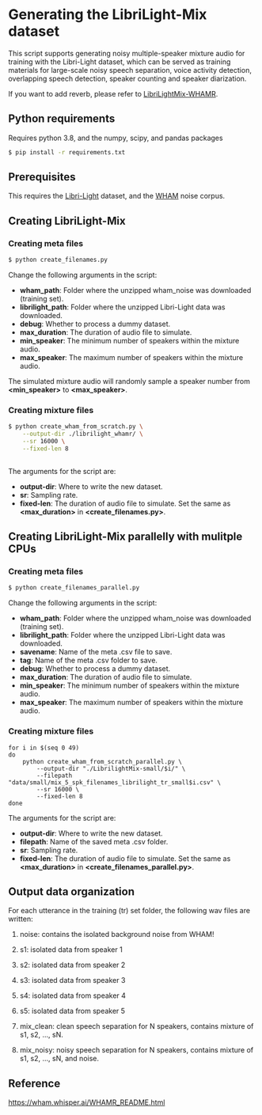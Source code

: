 # Generating the LibriLight-Mix dataset

This script supports generating noisy multiple-speaker mixture audio for training with the Libri-Light dataset, which can be served as training materials for large-scale noisy speech separation, voice activity detection, overlapping speech detection, speaker counting and speaker diarization.

If you want to add reverb, please refer to [LibriLightMix-WHAMR](https://github.com/WangHelin1997/LibriLightMix-WHAMR).

## Python requirements

Requires python 3.8, and the numpy, scipy, and pandas packages
```sh
$ pip install -r requirements.txt
```

## Prerequisites

This requires the [Libri-Light](https://github.com/facebookresearch/libri-light) dataset,
and the [WHAM](http://wham.whisper.ai/) noise corpus.

## Creating LibriLight-Mix

### Creating meta files

```sh
$ python create_filenames.py 
```
Change the following arguments in the script:
* **wham_path**:  Folder where the unzipped wham_noise was downloaded (training set).
* **librilight_path**: Folder where the unzipped Libri-Light data was downloaded.
* **debug**: Whether to process a dummy dataset.
* **max_duration**: The duration of audio file to simulate.
* **min_speaker**: The minimum number of speakers within the mixture audio.
* **max_speaker**: The maximum number of speakers within the mixture audio.

The simulated mixture audio will randomly sample a speaker number from **<min_speaker>** to **<max_speaker>**.

### Creating mixture files

```sh
$ python create_wham_from_scratch.py \
    --output-dir ./librilight_whamr/ \
    --sr 16000 \
    --fixed-len 8
 
```

The arguments for the script are:
* **output-dir**: Where to write the new dataset.
* **sr**: Sampling rate.
* **fixed-len**: The duration of audio file to simulate. Set the same as **<max_duration>** in **<create_filenames.py>**.

## Creating LibriLight-Mix parallelly with mulitple CPUs

### Creating meta files

```sh
$ python create_filenames_parallel.py 
```
Change the following arguments in the script:
* **wham_path**:  Folder where the unzipped wham_noise was downloaded (training set).
* **librilight_path**: Folder where the unzipped Libri-Light data was downloaded.
* **savename**: Name of the meta .csv file to save.
* **tag**: Name of the meta .csv folder to save.
* **debug**: Whether to process a dummy dataset.
* **max_duration**: The duration of audio file to simulate.
* **min_speaker**: The minimum number of speakers within the mixture audio.
* **max_speaker**: The maximum number of speakers within the mixture audio.

### Creating mixture files

```
for i in $(seq 0 49)
do
    python create_wham_from_scratch_parallel.py \
        --output-dir "./LibrilightMix-small/$i/" \
        --filepath "data/small/mix_5_spk_filenames_librilight_tr_small$i.csv" \
        --sr 16000 \
        --fixed-len 8
done
```

The arguments for the script are:
* **output-dir**: Where to write the new dataset.
* **filepath**: Name of the saved meta .csv folder.
* **sr**: Sampling rate.
* **fixed-len**: The duration of audio file to simulate. Set the same as **<max_duration>** in **<create_filenames_parallel.py>**.



## Output data organization

For each utterance in the training (tr) set folder, the following wav files are written:

1. noise: contains the isolated background noise from WHAM!

2. s1: isolated data from speaker 1

3. s2: isolated data from speaker 2

4. s3: isolated data from speaker 3

5. s4: isolated data from speaker 4

6. s5: isolated data from speaker 5

7. mix_clean: clean speech separation for N speakers, contains mixture of s1, s2, ..., sN.

8. mix_noisy: noisy speech separation for N speakers, contains mixture of s1, s2, ..., sN, and noise.


## Reference

https://wham.whisper.ai/WHAMR_README.html
